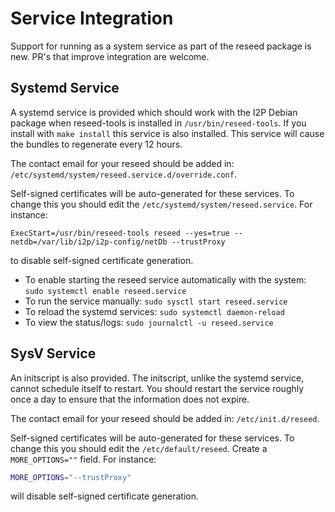 # Service Integration

Support for running as a system service as part of the reseed package
is new. PR's that improve integration are welcome.

## Systemd Service

A systemd service is provided which should work with the I2P Debian package
when reseed-tools is installed in `/usr/bin/reseed-tools`. If you install with
`make install` this service is also installed. This service will cause the
bundles to regenerate every 12 hours.

The contact email for your reseed should be added in:
`/etc/systemd/system/reseed.service.d/override.conf`.

Self-signed certificates will be auto-generated for these services. To change
this you should edit the `/etc/systemd/system/reseed.service`. For instance:

```
ExecStart=/usr/bin/reseed-tools reseed --yes=true --netdb=/var/lib/i2p/i2p-config/netDb --trustProxy
```

to disable self-signed certificate generation.

- To enable starting the reseed service automatically with the system: `sudo systemctl enable reseed.service`
- To run the service manually: `sudo sysctl start reseed.service`  
- To reload the systemd services: `sudo systemctl daemon-reload`
- To view the status/logs: `sudo journalctl -u reseed.service`

## SysV Service

An initscript is also provided. The initscript, unlike the systemd service,
cannot schedule itself to restart. You should restart the service roughly once
a day to ensure that the information does not expire.

The contact email for your reseed should be added in:
`/etc/init.d/reseed`.

Self-signed certificates will be auto-generated for these services.
To change this you should edit the `/etc/default/reseed`.
Create a `MORE_OPTIONS=""` field. For instance:

```sh
MORE_OPTIONS="--trustProxy"
```

will disable self-signed certificate generation.
